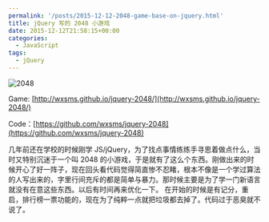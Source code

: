 ```yaml
---
permalink: '/posts/2015-12-12-2048-game-base-on-jquery.html'
title: jQuery 写的 2048 小游戏
date: 2015-12-12T21:58:15+00:00
categories:
  - JavaScript
tags:
  - jQuery
---
```


![2048](https://user-images.githubusercontent.com/5960988/48595779-3bf14f00-e991-11e8-9ec7-da797a7a4bd7.jpg)

Game: [http://wxsms.github.io/jquery-2048/](http://wxsms.github.io/jquery-2048/)

Code：[https://github.com/wxsms/jquery-2048](https://github.com/wxsms/jquery-2048)

几年前还在学校的时候刚学 JS/jQuery，为了找点事情练练手寻思着做点什么，当时又特别沉迷于一个叫 2048 的小游戏，于是就有了这么个东西。刚做出来的时候开心了好一阵子，现在回头看代码觉得简直惨不忍睹，根本不像是一个学过算法的人写出来的，字里行间充斥的都是简单与暴力。那时候主要是为了学一门新语言就没有在意这些东西。以后有时间再来优化一下。 在开始的时候是有记分，重启，排行榜一票功能的，现在为了纯粹一点就把垃圾都去掉了。代码过于恶臭就不说了。

